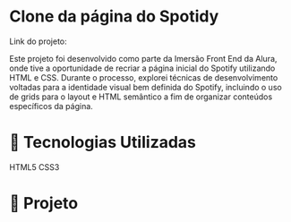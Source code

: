 # Clone da página do Spotidy

Link do projeto: 

Este projeto foi desenvolvido como parte da Imersão Front End da Alura, onde tive a oportunidade de recriar a página inicial do Spotify utilizando HTML e CSS. Durante o processo, explorei técnicas de desenvolvimento voltadas para a identidade visual bem definida do Spotify, incluindo o uso de grids para o layout e HTML semântico a fim de organizar conteúdos específicos da página. 

# 🚀 Tecnologias Utilizadas
HTML5
CSS3

# :hammer: Projeto

